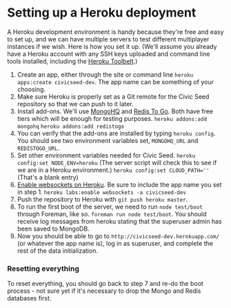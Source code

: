 # Setting up a Heroku deployment

A Heroku development environment is handy because they're free and easy to set up, and we can have multiple servers to test different multiplayer instances if we wish. Here is how you set it up. (We'll assume you already have a Heroku account with any SSH keys uploaded and command line tools installed, including the [Heroku Toolbelt](https://toolbelt.heroku.com/).)

1. Create an app, either through the site or command line `heroku apps:create civicseed-dev`. The app name can be something of your choosing.
2. Make sure Heroku is properly set as a Git remote for the Civic Seed repository so that we can push to it later.
3. Install add-ons. We'll use [MongoHQ](https://addons.heroku.com/mongohq) and [Redis To Go](https://addons.heroku.com/redistogo). Both have free tiers which will be enough for testing purposes.
`heroku addons:add mongohq`
`heroku addons:add redistogo`
4. You can verify that the add-ons are installed by typing `heroku config`. You should see two environment variables set, `MONGOHQ_URL` and `REDISTOGO_URL`.
5. Set other environment variables needed for Civic Seed.
`heroku config:set NODE_ENV=heroku` (The server script will check this to see if we are in a Heroku environment.)
`heroku config:set CLOUD_PATH=''` (That's a blank entry)
6. [Enable websockets on Heroku](https://devcenter.heroku.com/articles/heroku-labs-websockets). Be sure to include the app name you set in step 1.
`heroku labs:enable websockets -a civicseed-dev`
7. Push the repository to Heroku with `git push heroku master`.
8. To run the first boot of the server, we need to run `node test/boot` through Foreman, like so. `foreman run node test/boot`. You should receive log messages from heroku stating that the superuser admin has been saved to MongoDB.
9. Now you should be able to go to `http://civicseed-dev.herokuapp.com/` (or whatever the app name is), log in as superuser, and complete the rest of the data initialization.

### Resetting everything

To reset everything, you should go back to step 7 and re-do the boot process - not sure yet if it's necessary to drop the Mongo and Redis databases first.


